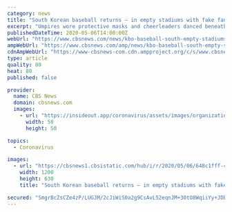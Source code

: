 ```yaml
---
category: news
title: "South Korean baseball returns — in empty stadiums with fake fans"
excerpt: "Umpires wore protective masks and cheerleaders danced beneath rows of unoccupied seats as professional baseball got back on the field."
publishedDateTime: 2020-05-06T14:00:00Z
webUrl: "https://www.cbsnews.com/news/kbo-baseball-south-empty-stadiums-fake-fans-coronavirus/"
ampWebUrl: "https://www.cbsnews.com/amp/news/kbo-baseball-south-empty-stadiums-fake-fans-coronavirus/"
cdnAmpWebUrl: "https://www-cbsnews-com.cdn.ampproject.org/c/s/www.cbsnews.com/amp/news/kbo-baseball-south-empty-stadiums-fake-fans-coronavirus/"
type: article
quality: 80
heat: 80
published: false

provider:
  name: CBS News
  domain: cbsnews.com
  images:
    - url: "https://insideout.app/coronavirus/assets/images/organizations/cbsnews.com-50x50.jpg"
      width: 50
      height: 50

topics:
  - Coronavirus

images:
  - url: "https://cbsnews1.cbsistatic.com/hub/i/r/2020/05/06/648c1fff-c549-4694-94e5-dd4b3383d7ec/thumbnail/1200x630/61b90045366dd3a7ddd00ef252c260eb/2020-05-06t074109z-1664348246-rc2vig9fcych-rtrmadp-3-health-coronavirus-southkorea-baseball.jpg"
    width: 1200
    height: 630
    title: "South Korean baseball returns — in empty stadiums with fake fans"

secured: "SmgrBcZsCZe4zP/LUGJM/2cJiWiS0a2g9CsAvL52eqnJM+30tO8WqiiYy+JDBohV3cyk9ocmyXFQpkJRVjdBp5UWcXr4NIFDNhzWkyrUnpStxy4a+cc3yeldGUVmLIkPzaOH0KGOWZinRiT+WC1oVgq2X0I1wdPNcOkGYQDXu4HVR3lWdd6cXQuPXix8Lsa5Ltf6HnFf0hhCS1Pru9Y1NthkTyi7v3s1Lfd2rhHEHkPoeJ0r2sxulEChWfcIvwZetKfNk+7m2Id8aVKIMmPv3/uW4cjl9KnDUIdI9GmfJDrWIZdyKqS6GYMaoIWJgLdt;JMndzPzmspbdCeEwXBBbzw=="
---
```


